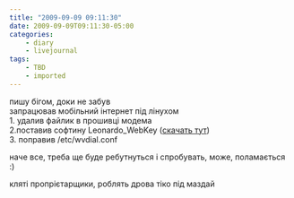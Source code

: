 ```yaml
---
title: "2009-09-09 09:11:30"
date: 2009-09-09T09:11:30-05:00
categories:
    - diary
    - livejournal
tags:
    - TBD
    - imported
---
```


пишу бігом, доки не забув  
запрацював мобільний інтернет під лінухом  
1\. удалив файлик в прошивці модема  
2.поставив софтину Leonardo_WebKey ([скачать тут](http://www.ondacommunication.com/site/index.php?page=shop.product_details&dwb=usbmodem&flypage=shop.onda&product_id=120&category_id=3&manufacturer_id=0&option=com_virtuemart&Itemid=21))  
3\. поправив /etc/wvdial.conf  
  
наче все, треба ще буде ребутнуться і спробувать, може, поламається :)  
  
кляті пропрієтарщики, роблять дрова тіко під маздай